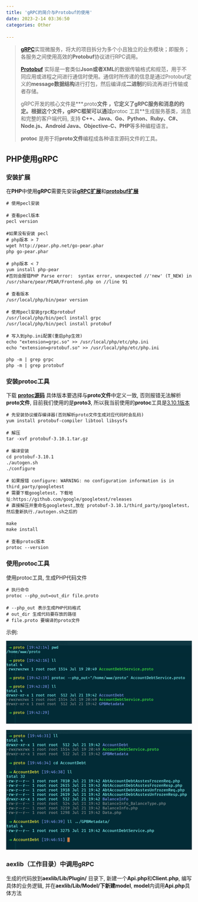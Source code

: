 ```yaml
---
title: 'gRPC的简介与Protobuf的使用'
date: 2023-2-14 03:36:50
categories: Other

---
```




> [**gRPC**](https://grpc.io/docs/)实现微服务，将大的项目拆分为多个小且独立的业务模块；即服务；各服务之间使用高效的**Protobuf**协议进行RPC调用。
>
> 
>
> [**Protobuf**](https://developers.google.com/protocol-buffers/docs/overview) 实际是一套类似**Json或者XML**的数据传输格式和规范，用于不同应用或进程之间进行通信时使用。通信时所传递的信息是通过Protobuf定义的**message数据结构**进行打包，然后编译成**二进制**的码流再进行传输或者存储。
>
> <!--more-->
>
> gRPC开发的核心文件是***.proto**文件 ，它定义了gRPC服务和消息的约定。根据这个文件，gRPC框架可以通过**protoc 工具**生成服务基类，消息和完整的客户端代码, 支持 **C++、Java、Go、Python、Ruby、C#、Node.js、Android Java、Objective-C、PHP**等多种编程语言。
>
> 
>
> **protoc** 是用于将**proto文件**编程成各种语言源码文件的工具。



## PHP使用gRPC

### 安装扩展

在**PHP**中使用**gRPC**需要先安装[**gRPC扩展**](http://pecl.php.net/package/gRPC)和[**protobuf扩展**](http://pecl.php.net/package/protobuf)

```shell
# 使用pecl安装

# 查看pecl版本
pecl version 

#如果没有安装 pecl
# php版本 > 7
wget http://pear.php.net/go-pear.phar
php go-pear.phar

# php版本 < 7
yum install php-pear
#否则会报错PHP Parse error:  syntax error, unexpected //'new' (T_NEW) in /usr/share/pear/PEAR/Frontend.php on //line 91

# 查看版本
/usr/local/php/bin/pear version

# 使用pecl安装grpc和protobuf
/usr/local/php/bin/pecl install grpc
/usr/local/php/bin/pecl install protobuf

# 写入到php.ini配置(重启php生效)
echo "extension=grpc.so" >> /usr/local/php/etc/php.ini
echo "extension=protobuf.so" >> /usr/local/php/etc/php.ini

php -m | grep grpc
php -m | grep protobuf
```



### 安装protoc工具

下载 **[protoc源码](https://github.com/protocolbuffers/protobuf/releases)**  具体版本要选择与**proto文件**中定义一致, 否则报错无法解析**proto文件**, 目前我们使用的是**proto3**,  所以我当前使用的**protoc**工具是[3.10.1版本](https://github.com/protocolbuffers/protobuf/releases/tag/v3.10.1)

```shell
# 先安装协议缓存编译器(否则解析proto文件生成对应代码时会乱码)
yum install protobuf-compiler libtool libsysfs

# 解压
tar -xvf protobuf-3.10.1.tar.gz

# 编译安装
cd protobuf-3.10.1
./autogen.sh
./configure

# 如果报错 configure: WARNING: no configuration information is in third_party/googletest
# 需要下载googletest，下载地址:https://github.com/google/googletest/releases
# 直接解压并重命名googletest,放在 protobuf-3.10.1/third_party/googletest，然后重新执行./autogen.sh之后的

make
make install

# 查看protoc版本
protoc --version
```



### 使用protoc工具

使用protoc工具, 生成PHP代码文件

```shell
# 执行命令
protoc --php_out=out_dir file.proto

# --php_out 表示生成PHP代码格式
# out_dir 生成代码要存放的路径
# file.proto 要编译的proto文件
```

示例:

![protoc工具生成php代码1](gRPC-info-and-Protobuf-use/f91a56d9cea146efa2bd31cb3e807d8e.png) 

![protoc工具生成php代码2](gRPC-info-and-Protobuf-use/257d88446cac4982a7338bb6978ce117.png) 



### aexlib（工作目录）中调用gRPC

生成的代码放到**aexlib/Lib/Plugin/** 目录下, 新建一个**Api.php**和**Client.php**, 编写具体的业务逻辑, 并在**aexlib/Lib/Model/**下新建**model**, **model**内调用**Api.php**具体方法

